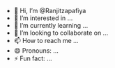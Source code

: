 - 👋 Hi, I’m @Ranjitzapafiya
- 👀 I’m interested in ...
- 🌱 I’m currently learning ...
- 💞️ I’m looking to collaborate on ...
- 📫 How to reach me ...
- 😄 Pronouns: ...
- ⚡ Fun fact: ...

<!---
Ranjitzapafiya/Ranjitzapafiya is a ✨ special ✨ repository because its `README.md` (this file) appears on your GitHub profile.
You can click the Preview link to take a look at your changes.
--->
